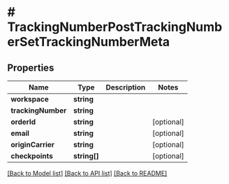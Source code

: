 # # TrackingNumberPostTrackingNumberSetTrackingNumberMeta

## Properties

Name | Type | Description | Notes
------------ | ------------- | ------------- | -------------
**workspace** | **string** |  | 
**trackingNumber** | **string** |  | 
**orderId** | **string** |  | [optional] 
**email** | **string** |  | [optional] 
**originCarrier** | **string** |  | [optional] 
**checkpoints** | **string[]** |  | [optional] 

[[Back to Model list]](../../README.md#documentation-for-models) [[Back to API list]](../../README.md#documentation-for-api-endpoints) [[Back to README]](../../README.md)


